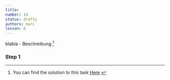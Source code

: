 ```yaml
---
title: 
number: 14
status: drafty
authors: marc
lesson: 6
---
```


blabla - Beschreibung.[^solution]

[^solution]:
    You can find the solution to this task [Here](https://github.com/satkowski/csharp-solutions/tree/master/...link/ExerciseSolution/).

### Step 1